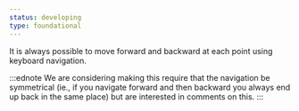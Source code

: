 ```yaml
---
status: developing
type: foundational
---
```


It is always possible to move forward and backward at each point using keyboard navigation.

:::ednote
We are considering making this require that the navigation be symmetrical (ie., if you navigate forward and then backward you always end up back in the same place) but are interested in comments on this.
:::